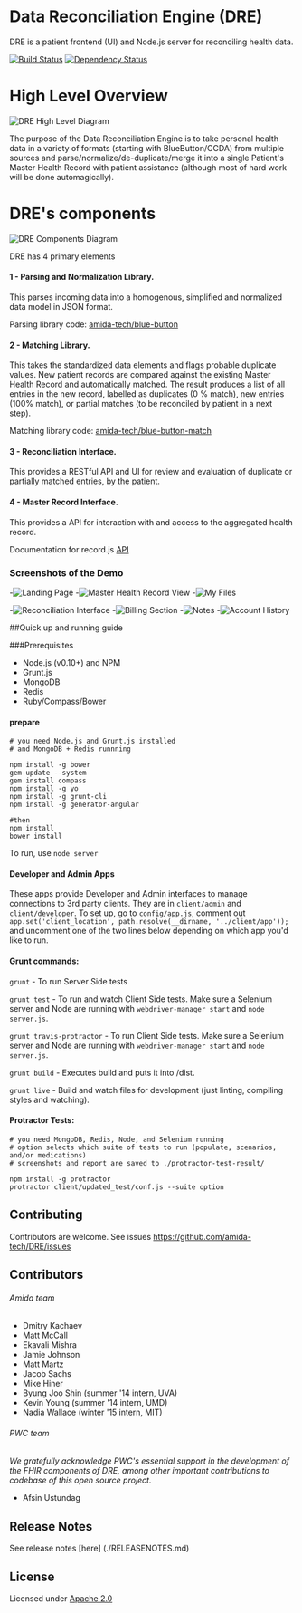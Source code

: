Data Reconciliation Engine (DRE)
=========

DRE is a patient frontend (UI) and Node.js server for reconciling health data.


[![Build Status](https://travis-ci.org/amida-tech/DRE.svg)](https://travis-ci.org/amida-tech/DRE)
[![Dependency Status](https://david-dm.org/amida-tech/DRE.svg)](https://david-dm.org/amida-tech/DRE)

High Level Overview
===================
![DRE High Level Diagram](docs/images/dre_overview_new.png)

The purpose of the Data Reconciliation Engine is to take personal health data in a variety of formats (starting with BlueButton/CCDA) from multiple sources and parse/normalize/de-duplicate/merge it into a single Patient's Master Health Record with patient assistance (although most of hard work will be done automagically).


DRE's components
=================
![DRE Components Diagram](docs/images/dre_four_components.png)

DRE has 4 primary elements

#### 1 - Parsing and Normalization Library.

This parses incoming data into a homogenous, simplified and normalized data model in JSON format.

Parsing library code: [amida-tech/blue-button](https://github.com/amida-tech/blue-button)


#### 2 - Matching Library.

This takes the standardized data elements and flags probable duplicate values. New patient records are compared against the existing Master Health Record and automatically matched. The result produces a list of all entries in the new record, labelled as duplicates (0 % match), new entries (100% match), or partial matches (to be reconciled by patient in a next step).

Matching library code: [amida-tech/blue-button-match](https://github.com/amida-tech/blue-button-match)

#### 3 - Reconciliation Interface.

This provides a RESTful API and UI for review and evaluation of duplicate or partially matched entries, by the patient.

#### 4 - Master Record Interface.

This provides a API for interaction with and access to the aggregated health record.

Documentation for record.js [API](./docs/recordjs.md)

### Screenshots of the Demo
-![Landing Page](./docs/images/1-LandingBars.png)
-![Master Health Record View](./docs/images/2-MyRecord.png)
-![My Files](./docs/images/3-MyFiles.png)

-![Reconciliation Interface](./docs/images/4-Match.png)
-![Billing Section](./docs/images/5-Billing.png)
-![Notes](./docs/images/6-NotesDetails.png)
-![Account History](./docs/images/7-History.png)


##Quick up and running guide

###Prerequisites

- Node.js (v0.10+) and NPM
- Grunt.js
- MongoDB
- Redis
- Ruby/Compass/Bower

#### prepare
```
# you need Node.js and Grunt.js installed
# and MongoDB + Redis runnning

npm install -g bower
gem update --system
gem install compass
npm install -g yo
npm install -g grunt-cli
npm install -g generator-angular

#then
npm install
bower install
```

To run, use `node server`

#### Developer and Admin Apps

These apps provide Developer and Admin interfaces to manage connections to 3rd party clients.
They are in `client/admin` and `client/developer`.
To set up, go to `config/app.js`, comment out `app.set('client_location', path.resolve(__dirname, '../client/app'));` and uncomment one of the two lines below depending on which app you'd like to run.


#### Grunt commands:

`grunt` - To run Server Side tests

`grunt test` - To run and watch Client Side tests. Make sure a Selenium server and Node are running with `webdriver-manager start` and `node server.js`.

`grunt travis-protractor` - To run Client Side tests. Make sure a Selenium server and Node are running with `webdriver-manager start` and `node server.js`.

```grunt build``` - Executes build and puts it into /dist.

```grunt live``` - Build and watch files for development (just linting, compiling styles and watching).

#### Protractor Tests:

```
# you need MongoDB, Redis, Node, and Selenium running
# option selects which suite of tests to run (populate, scenarios, and/or medications)
# screenshots and report are saved to ./protractor-test-result/

npm install -g protractor
protractor client/updated_test/conf.js --suite option

```

## Contributing

Contributors are welcome. See issues https://github.com/amida-tech/DRE/issues

## Contributors

###### Amida team

- Dmitry Kachaev
- Matt McCall
- Ekavali Mishra
- Jamie Johnson
- Matt Martz
- Jacob Sachs
- Mike Hiner
- Byung Joo Shin (summer '14 intern, UVA)
- Kevin Young (summer '14 intern, UMD)
- Nadia Wallace (winter '15 intern, MIT)

###### PWC team

_We gratefully acknowledge PWC's essential support in the development of the FHIR components of DRE, among other important contributions to codebase of this open source project._

- Afsin Ustundag

## Release Notes

See release notes [here] (./RELEASENOTES.md)

## License

Licensed under [Apache 2.0](./LICENSE)
